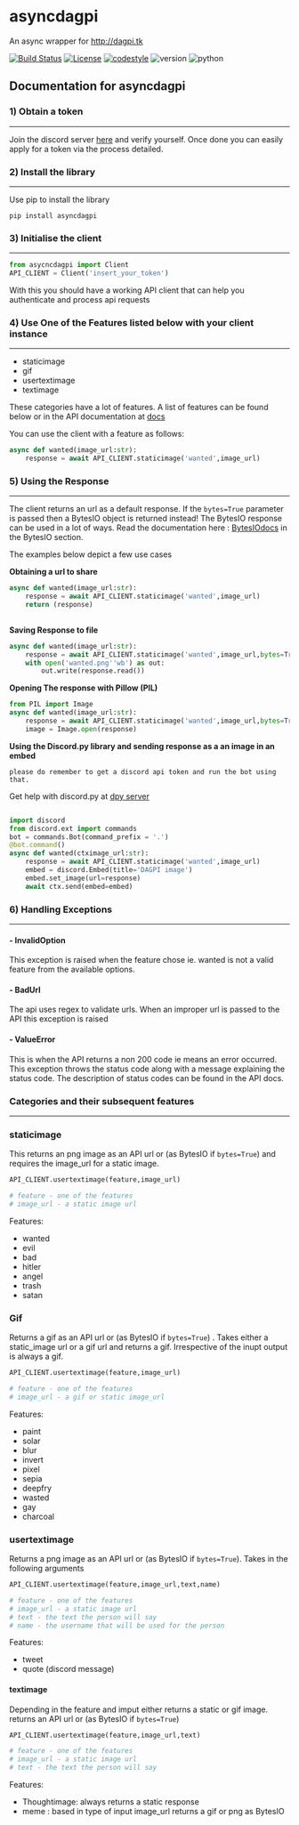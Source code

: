 # asyncdagpi
An async wrapper for http://dagpi.tk

[![Build Status](https://travis-ci.com/Daggy1234/asyncdagpi.svg?branch=master)](https://travis-ci.com/Daggy1234/asyncdagpi) [![License](https://img.shields.io/github/license/daggy1234/asyncdagpi)](https://mit-license.org/)  [![codestyle](https://img.shields.io/badge/code%20style-black-000000.svg)](https://pypi.org/project/black/) ![version](https://img.shields.io/pypi/v/asyncdagpi) ![python](https://img.shields.io/pypi/pyversions/asyncdagpi) 

## Documentation for asyncdagpi

### 1) Obtain a token

- - -
Join the discord server [here](http://server.daggy.tech) and verify yourself. Once done you can easily apply for a token via the process detailed.

### 2) Install the library

- - -

Use pip to install the library

```shell script
pip install asyncdagpi
```

### 3) Initialise the client

- - -

```python
from asycncdagpi import Client
API_CLIENT = Client('insert_your_token')
```

With this you should have a working API client that can help you authenticate and process api requests

### 4) Use One of the Features listed below with your client instance

- - -

- staticimage
- gif
- usertextimage
- textimage

These categories have a lot of features. A list of features can be found below or in the API documentation at 
[docs](http://dagpi.tk/docs)

You can use the client with a feature as follows:

```python
async def wanted(image_url:str):
    response = await API_CLIENT.staticimage('wanted',image_url)
```

### 5) Using the Response

- - -

The client returns an url as a default response. If the `bytes=True` parameter is passed then a BytesIO object is returned instead! The BytesIO response can be used in a lot of ways. Read the documentation here : [BytesIOdocs](https://docs.python.org/3/library/io.html) in the BytesIO section.

The examples below depict a few use cases

**Obtaining a url to share**

```python
async def wanted(image_url:str):
    response = await API_CLIENT.staticimage('wanted',image_url)
    return (response)
    
```

**Saving Response to file**

```python
async def wanted(image_url:str):
    response = await API_CLIENT.staticimage('wanted',image_url,bytes=True)
    with open('wanted.png''wb') as out:
        out.write(response.read())
```

**Opening The response with Pillow (PIL)**

```python
from PIL import Image
async def wanted(image_url:str):
    response = await API_CLIENT.staticimage('wanted',image_url,bytes=True)
    image = Image.open(response)
```

**Using the Discord.py library and sending response as a an image in an embed**

`please do remember to get a discord api token and run the bot using that.`

Get help with discord.py at [dpy server](https://discord.gg/dpy)

```python

import discord
from discord.ext import commands
bot = commands.Bot(command_prefix = '.')
@bot.command()
async def wanted(ctximage_url:str):
    response = await API_CLIENT.staticimage('wanted',image_url)
    embed = discord.Embed(title='DAGPI image')
    embed.set_image(url=response)
    await ctx.send(embed=embed)  
```

### 6) Handling Exceptions

- - -

#### -  InvalidOption

This exception is raised when the feature chose ie. wanted is not a valid feature from the available options.

#### -  BadUrl

The api uses regex to validate urls. When an improper url is passed to the API this exception is raised

#### -  ValueError

This is when the API returns a non 200 code ie means an error occurred. This exception throws the status code along with a message explaining the status code. The description of status codes can be found in the API docs.

### Categories and their subsequent features

- - -

### staticimage

This returns an png image as an API url or (as BytesIO if `bytes=True`) and requires the image_url for a static image.

 ```python
API_CLIENT.usertextimage(feature,image_url)

# feature - one of the features
# image_url - a static image url
```

Features:

- wanted
- evil
- bad
- hitler
- angel
- trash
- satan

### Gif

Returns a gif as an API url or (as BytesIO if `bytes=True`) . Takes either  a static_image url or a gif url and returns a gif. Irrespective of the inupt output is always a gif.

 ```python
API_CLIENT.usertextimage(feature,image_url)

# feature - one of the features
# image_url - a gif or static image_url
```

Features:

- paint
- solar
- blur
- invert
- pixel
- sepia
- deepfry
- wasted
- gay
- charcoal

### usertextimage

Returns a png image as an API url or (as BytesIO if `bytes=True`). Takes in the following arguments

```python
API_CLIENT.usertextimage(feature,image_url,text,name)

# feature - one of the features
# image_url - a static image url
# text - the text the person will say
# name - the username that will be used for the person
```

Features:

- tweet
- quote (discord message)

#### textimage

Depending in the feature and imput either returns a static or gif image.
returns an API url or (as BytesIO if `bytes=True`)

```python
API_CLIENT.usertextimage(feature,image_url,text)

# feature - one of the features
# image_url - a static image url
# text - the text the person will say
```

Features:

- Thoughtimage: always returns a static response
- meme : based in type of input image_url returns a gif or png as BytesIO
